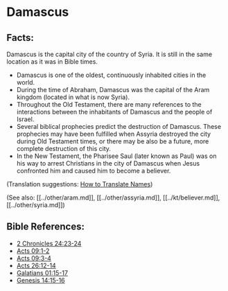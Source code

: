 # Damascus #

## Facts: ##

Damascus is the capital city of the country of Syria. It is still in the same location as it was in Bible times.

* Damascus is one of the oldest, continuously inhabited cities in the world.
* During the time of Abraham, Damascus was the capital of the Aram kingdom (located in what is now Syria).
* Throughout the Old Testament, there are many references to the interactions between the inhabitants of Damascus and the people of Israel.
* Several biblical prophecies predict the destruction of Damascus. These prophecies may have been fulfilled when Assyria destroyed the city during Old Testament times, or there may be also be a future, more complete destruction of this city.
* In the New Testament, the Pharisee Saul (later known as Paul) was on his way to arrest Christians in the city of Damascus when Jesus confronted him and caused him to become a believer.

(Translation suggestions: [How to Translate Names](en/ta-vol1/translate/man/translate-names))

(See also: [[../other/aram.md]], [[../other/assyria.md]], [[../kt/believer.md]], [[../other/syria.md]])

## Bible References: ##

* [2 Chronicles 24:23-24](en/tn/2ch/help/24/23)
* [Acts 09:1-2](en/tn/act/help/09/01)
* [Acts 09:3-4](en/tn/act/help/09/03)
* [Acts 26:12-14](en/tn/act/help/26/12)
* [Galatians 01:15-17](en/tn/gal/help/01/15)
* [Genesis 14:15-16](en/tn/gen/help/14/15)